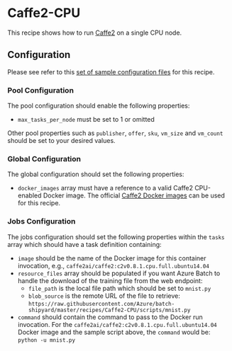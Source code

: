 # Caffe2-CPU
This recipe shows how to run [Caffe2](https://caffe2.ai/) on a single CPU node.

## Configuration
Please see refer to this [set of sample configuration files](./config) for
this recipe.

### Pool Configuration
The pool configuration should enable the following properties:
* `max_tasks_per_node` must be set to 1 or omitted

Other pool properties such as `publisher`, `offer`, `sku`, `vm_size` and
`vm_count` should be set to your desired values.

### Global Configuration
The global configuration should set the following properties:
* `docker_images` array must have a reference to a valid Caffe2 CPU-enabled
Docker image. The official [Caffe2 Docker images](https://hub.docker.com/r/caffe2ai/caffe2/)
can be used for this recipe.

### Jobs Configuration
The jobs configuration should set the following properties within the `tasks`
array which should have a task definition containing:
* `image` should be the name of the Docker image for this container
invocation, e.g., `caffe2ai/caffe2:c2v0.8.1.cpu.full.ubuntu14.04`
* `resource_files` array should be populated if you want Azure Batch to handle
the download of the training file from the web endpoint:
  * `file_path` is the local file path which should be set to
    `mnist.py`
  * `blob_source` is the remote URL of the file to retrieve:
    `https://raw.githubusercontent.com/Azure/batch-shipyard/master/recipes/Caffe2-CPU/scripts/mnist.py`
* `command` should contain the command to pass to the Docker run invocation.
For the `caffe2ai/caffe2:c2v0.8.1.cpu.full.ubuntu14.04` Docker image and
the sample script above, the `command` would be: `python -u mnist.py`
